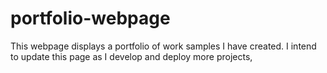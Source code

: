 # portfolio-webpage
This webpage displays a portfolio of work samples I have created. I intend to update this page as I develop and deploy more projects,

